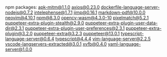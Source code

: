 
npm packages:
    apk-mitm@1.1.0 axios@0.23.0 dockerfile-language-server-nodejs@0.7.2 intelephense@1.7.1 jimp@0.16.1 markdown-pdf@10.0.0 neovim@4.10.1 npm@8.3.0 opencv-wasm@4.3.0-10 pixelmatch@5.2.1 puppeteer-extra-plugin-stealth@2.9.0 puppeteer-extra-plugin-user-data-dir@2.3.1 puppeteer-extra-plugin-user-preferences@2.3.1 puppeteer-extra-plugin@3.2.0 puppeteer-extra@3.2.3 puppeteer@13.0.1 typescript-language-server@0.6.4 typescript@4.4.4 vim-language-server@2.2.5 vscode-langservers-extracted@3.0.1 xvfb@0.4.0 yaml-language-server@1.0.0


